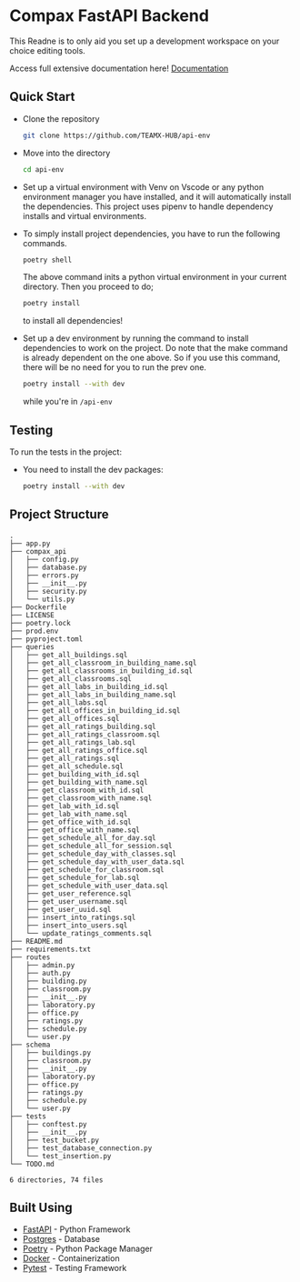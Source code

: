 # Compax FastAPI Backend

This Readne is to only aid you set up a development workspace on your choice editing tools.

Access full extensive documentation here! [Documentation](https://teamx-hub.github.io/Compax-docs/)

## Quick Start

- Clone the repository

    ```bash
    git clone https://github.com/TEAMX-HUB/api-env
    ```

- Move into the directory

    ```bash
    cd api-env
    ```

- Set up a virtual environment with Venv on Vscode or any python environment manager you have installed, and it will automatically install the dependencies. This project uses pipenv to handle dependency installs and virtual environments.

- To simply install project dependencies, you have to run the following commands.

  ```bash
  poetry shell
  ```

  The above command inits a python virtual environment in your current directory. Then you proceed to do;

  ```bash
  poetry install
  ```

  to install all dependencies!

- Set up a dev environment by running the command to install dependencies to work on the project. Do note that the make command is already dependent on the one above. So if you use this command, there will be no need for you to run the prev one.
  
  ```bash
  poetry install --with dev
  ```

  while you're in `/api-env`

## Testing

To run the tests in the project:

- You need to install the dev packages:

  ```bash
  poetry install --with dev
  ```

## Project Structure

```console
.
├── app.py
├── compax_api
│   ├── config.py
│   ├── database.py
│   ├── errors.py
│   ├── __init__.py
│   ├── security.py
│   └── utils.py
├── Dockerfile
├── LICENSE
├── poetry.lock
├── prod.env
├── pyproject.toml
├── queries
│   ├── get_all_buildings.sql
│   ├── get_all_classroom_in_building_name.sql
│   ├── get_all_classrooms_in_building_id.sql
│   ├── get_all_classrooms.sql
│   ├── get_all_labs_in_building_id.sql
│   ├── get_all_labs_in_building_name.sql
│   ├── get_all_labs.sql
│   ├── get_all_offices_in_building_id.sql
│   ├── get_all_offices.sql
│   ├── get_all_ratings_building.sql
│   ├── get_all_ratings_classroom.sql
│   ├── get_all_ratings_lab.sql
│   ├── get_all_ratings_office.sql
│   ├── get_all_ratings.sql
│   ├── get_all_schedule.sql
│   ├── get_building_with_id.sql
│   ├── get_building_with_name.sql
│   ├── get_classroom_with_id.sql
│   ├── get_classroom_with_name.sql
│   ├── get_lab_with_id.sql
│   ├── get_lab_with_name.sql
│   ├── get_office_with_id.sql
│   ├── get_office_with_name.sql
│   ├── get_schedule_all_for_day.sql
│   ├── get_schedule_all_for_session.sql
│   ├── get_schedule_day_with_classes.sql
│   ├── get_schedule_day_with_user_data.sql
│   ├── get_schedule_for_classroom.sql
│   ├── get_schedule_for_lab.sql
│   ├── get_schedule_with_user_data.sql
│   ├── get_user_reference.sql
│   ├── get_user_username.sql
│   ├── get_user_uuid.sql
│   ├── insert_into_ratings.sql
│   ├── insert_into_users.sql
│   └── update_ratings_comments.sql
├── README.md
├── requirements.txt
├── routes
│   ├── admin.py
│   ├── auth.py
│   ├── building.py
│   ├── classroom.py
│   ├── __init__.py
│   ├── laboratory.py
│   ├── office.py
│   ├── ratings.py
│   ├── schedule.py
│   └── user.py
├── schema
│   ├── buildings.py
│   ├── classroom.py
│   ├── __init__.py
│   ├── laboratory.py
│   ├── office.py
│   ├── ratings.py
│   ├── schedule.py
│   └── user.py
├── tests
│   ├── conftest.py
│   ├── __init__.py
│   ├── test_bucket.py
│   ├── test_database_connection.py
│   └── test_insertion.py
└── TODO.md

6 directories, 74 files
```

## Built Using

- [FastAPI](https://fastapi.tiangolo.com/) - Python Framework
- [Postgres](https://www.postgresql.org/) - Database
- [Poetry](https://python-poetry.org/) - Python Package Manager
- [Docker](https://www.docker.com/) - Containerization
- [Pytest](https://docs.pytest.org/en/6.2.x/) - Testing Framework
